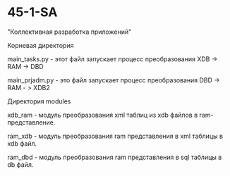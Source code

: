 # 45-1-SA
"Коллективная разработка приложений"

Корневая директория

main_tasks.py - этот файл запускает процесс преобразования XDB -> RAM -> DBD 

main_prjadm.py - это файл запускает процесс преобразования DBD -> RAM - > XDB2

Директория modules

xdb_ram - модуль преобразования xml таблиц из xdb файлов в ram-представление.

ram_xdb - модуль преобразования ram представления в xml таблицы в xdb файл.

ram_dbd - модуль преобразования ram представления в sql таблицы в db файл.
